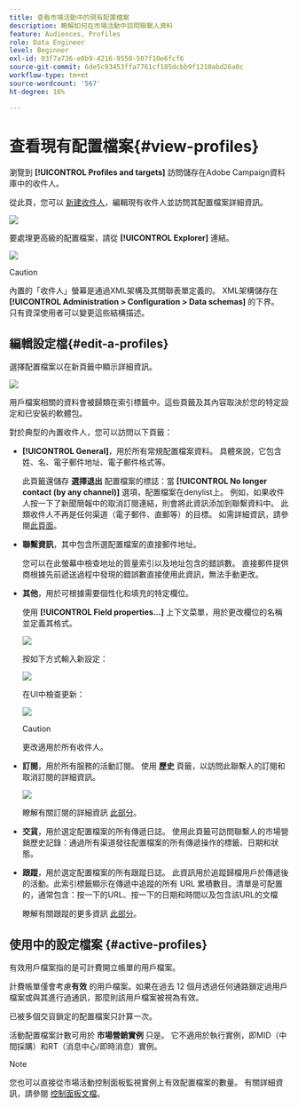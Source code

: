 ```yaml
---
title: 查看市場活動中的現有配置檔案
description: 瞭解如何在市場活動中訪問聯繫人資料
feature: Audiences, Profiles
role: Data Engineer
level: Beginner
exl-id: 03f7a736-e0b9-4216-9550-507f10e6fcf6
source-git-commit: 6de5c93453ffa7761cf185dcbb9f1210abd26a0c
workflow-type: tm+mt
source-wordcount: '567'
ht-degree: 16%

---
```


# 查看現有配置檔案{#view-profiles}

瀏覽到 **[!UICONTROL Profiles and targets]** 訪問儲存在Adobe Campaign資料庫中的收件人。

從此頁，您可以 [新建收件人](create-profiles.md)，編輯現有收件人並訪問其配置檔案詳細資訊。

![](assets/profiles-and-targets.png)

要處理更高級的配置檔案，請從 **[!UICONTROL Explorer]** 連結。

![](assets/recipients-in-explorer.png)


>[!CAUTION]
>
>內置的「收件人」螢幕是通過XML架構及其關聯表單定義的。 XML架構儲存在 **[!UICONTROL Administration > Configuration > Data schemas]** 的下界。 只有資深使用者可以變更這些結構描述。

## 編輯設定檔{#edit-a-profiles}

選擇配置檔案以在新頁籤中顯示詳細資訊。

![](assets/edit-a-profile.png)

用戶檔案相關的資料會被歸類在索引標籤中。這些頁籤及其內容取決於您的特定設定和已安裝的軟體包。

對於典型的內置收件人，您可以訪問以下頁籤：

* **[!UICONTROL General]**，用於所有常規配置檔案資料。 具體來說，它包含姓、名、電子郵件地址、電子郵件格式等。

   此頁籤還儲存 **選擇退出** 配置檔案的標誌：當 **[!UICONTROL No longer contact (by any channel)]** 選項，配置檔案在denylist上。 例如，如果收件人按一下了新聞簡報中的取消訂閱連結，則會將此資訊添加到聯繫資料中。 此類收件人不再是任何渠道（電子郵件、直郵等）的目標。 如需詳細資訊，請參閱[此頁面](../send/quarantines.md)。

* **聯繫資訊**，其中包含所選配置檔案的直接郵件地址。

   您可以在此螢幕中檢查地址的質量索引以及地址包含的錯誤數。 直接郵件提供商根據先前遞送過程中發現的錯誤數直接使用此資訊，無法手動更改。

* **其他**，用於可根據需要個性化和填充的特定欄位。

   使用 **[!UICONTROL Field properties…]** 上下文菜單，用於更改欄位的名稱並定義其格式。

   ![](assets/other-tab-field-properties.png)

   按如下方式輸入新設定：

   ![](assets/change-field-properties.png)

   在UI中檢查更新：

   ![](assets/other-tab-updated.png)


   >[!CAUTION]
   >更改適用於所有收件人。


* **訂閱**，用於所有服務的活動訂閱。 使用 **歷史** 頁籤，以訪問此聯繫人的訂閱和取消訂閱的詳細資訊。

   ![](assets/subscription-tab.png)

   瞭解有關訂閱的詳細資訊 [此部分](../start/subscriptions.md)。

* **交貨**，用於選定配置檔案的所有傳遞日誌。 使用此頁籤可訪問聯繫人的市場營銷歷史記錄：通過所有渠道發往配置檔案的所有傳遞操作的標籤、日期和狀態。


* **跟蹤**，用於選定配置檔案的所有跟蹤日誌。 此資訊用於追蹤歸檔用戶於傳遞後的活動。此索引標籤顯示在傳遞中追蹤的所有 URL 累積數目。清單是可配置的，通常包含：按一下的URL、按一下的日期和時間以及包含該URL的文檔

   瞭解有關跟蹤的更多資訊 [此部分](../start/tracking.md)。


## 使用中的設定檔案 {#active-profiles}

有效用戶檔案指的是可計費開立帳單的用戶檔案。

計費帳單僅會考慮&#x200B;**有效** 的用戶檔案。如果在過去 12 個月透過任何通路鎖定過用戶檔案或與其進行過通訊，那麼則該用戶檔案被視為有效。

已被多個交貨鎖定的配置檔案只計算一次。

活動配置檔案計數可用於 **市場營銷實例** 只是。 它不適用於執行實例，即MID（中間採購）和RT（消息中心/即時消息）實例。

>[!NOTE]
>
>您也可以直接從市場活動控制面板監視實例上有效配置檔案的數量。 有關詳細資訊，請參閱 [控制面板文檔](https://experienceleague.adobe.com/docs/control-panel/using/performance-monitoring/active-profiles-monitoring.html)。
